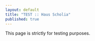 ```yaml
---
layout: default
title: "TEST :: Haus Scholia"
published: true
---
```


This page is strictly for testing purposes.
